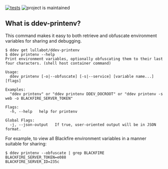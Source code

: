 [![tests](https://github.com/lullabot/ddev-printenv/actions/workflows/tests.yml/badge.svg)](https://github.com/drud/ddev-ddev-printenv/actions/workflows/tests.yml) ![project is maintained](https://img.shields.io/maintenance/yes/2022.svg)

## What is ddev-printenv?

This command makes it easy to both retrieve and obfuscate environment variables for sharing and debugging.

```console
$ ddev get lullabot/ddev-printenv
$ ddev printenv --help
Print environment variables, optionally obfuscating them to their last four characters. (shell host container command)

Usage:
  ddev printenv [-o|--obfuscate] [-s|--service] [variable name...] [flags]

Examples:
  "ddev printenv" or "ddev printenv DDEV_DOCROOT" or "ddev printenv -s web -o BLACKFIRE_SERVER_TOKEN"

Flags:
  -h, --help   help for printenv

Global Flags:
  -j, --json-output   If true, user-oriented output will be in JSON format.
```

For example, to view all Blackfire environment variables in a manner suitable for sharing:

```console
$ ddev printenv --obfuscate | grep BLACKFIRE
BLACKFIRE_SERVER_TOKEN=e088
BLACKFIRE_SERVER_ID=235c
```
